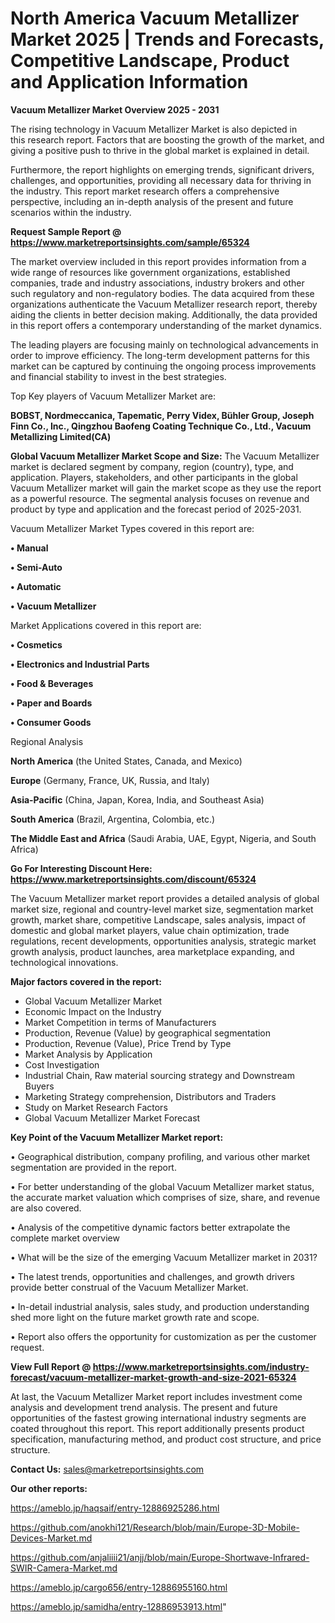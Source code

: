 # North America Vacuum Metallizer Market 2025 | Trends and Forecasts, Competitive Landscape, Product and Application Information

<Strong> Vacuum Metallizer Market Overview 2025 - 2031</strong>

The rising technology in Vacuum Metallizer Market is also depicted in this research report. Factors that are boosting the growth of the market, and giving a positive push to thrive in the global market is explained in detail.

Furthermore, the report highlights on emerging trends, significant drivers, challenges, and opportunities, providing all necessary data for thriving in the industry. This report market research offers a comprehensive perspective, including an in-depth analysis of the present and future scenarios within the industry.

<strong>Request Sample Report @ <a href=https://www.marketreportsinsights.com/sample/65324>https://www.marketreportsinsights.com/sample/65324</a></strong>

The market overview included in this report provides information from a wide range of resources like government organizations, established companies, trade and industry associations, industry brokers and other such regulatory and non-regulatory bodies. The data acquired from these organizations authenticate the Vacuum Metallizer research report, thereby aiding the clients in better decision making. Additionally, the data provided in this report offers a contemporary understanding of the market dynamics.

The leading players are focusing mainly on technological advancements in order to improve efficiency. The long-term development patterns for this market can be captured by continuing the ongoing process improvements and financial stability to invest in the best strategies.

Top Key players of Vacuum Metallizer Market are:

<strong>BOBST, Nordmeccanica, Tapematic, Perry Videx, Bühler Group, Joseph Finn Co., Inc., Qingzhou Baofeng Coating Technique Co., Ltd., Vacuum Metallizing Limited(CA)</strong>

<strong><b>Global Vacuum Metallizer Market Scope and Size:</b></strong>
The Vacuum Metallizer market is declared segment by company, region (country), type, and application. Players, stakeholders, and other participants in the global Vacuum Metallizer market will gain the market scope as they use the report as a powerful resource. The segmental analysis focuses on revenue and product by type and application and the forecast period of 2025-2031.

Vacuum Metallizer Market Types covered in this report are:

<strong>• Manual

• Semi-Auto

• Automatic

• Vacuum Metallizer</strong>

Market Applications covered in this report are:

<strong>• Cosmetics

• Electronics and Industrial Parts

• Food & Beverages

• Paper and Boards

• Consumer Goods</strong> 

Regional Analysis

<strong>North America</strong> (the United States, Canada, and Mexico)

<strong>Europe</strong> (Germany, France, UK, Russia, and Italy)

<strong>Asia-Pacific</strong> (China, Japan, Korea, India, and Southeast Asia)

<strong>South America</strong> (Brazil, Argentina, Colombia, etc.)

<strong>The Middle East and Africa</strong> (Saudi Arabia, UAE, Egypt, Nigeria, and South Africa)

<strong>Go For Interesting Discount Here: <a href=https://www.marketreportsinsights.com/discount/65324>https://www.marketreportsinsights.com/discount/65324</a></strong>

The Vacuum Metallizer market report provides a detailed analysis of global market size, regional and country-level market size, segmentation market growth, market share, competitive Landscape, sales analysis, impact of domestic and global market players, value chain optimization, trade regulations, recent developments, opportunities analysis, strategic market growth analysis, product launches, area marketplace expanding, and technological innovations.

<strong><b>Major factors covered in the report:</b></strong>
<ul>
  <li>Global Vacuum Metallizer Market </li>
  <li>Economic Impact on the Industry</li>
  <li>Market Competition in terms of Manufacturers</li>
  <li>Production, Revenue (Value) by geographical segmentation</li>
  <li>Production, Revenue (Value), Price Trend by Type</li>
  <li>Market Analysis by Application</li>
  <li>Cost Investigation</li>
  <li>Industrial Chain, Raw material sourcing strategy and Downstream Buyers</li>
  <li>Marketing Strategy comprehension, Distributors and Traders</li>
  <li>Study on Market Research Factors</li>
  <li>Global Vacuum Metallizer Market Forecast</li>
</ul>

<strong><b>Key Point of the Vacuum Metallizer Market report:</b></strong>

• Geographical distribution, company profiling, and various other market segmentation are provided in the report.

• For better understanding of the global Vacuum Metallizer market status, the accurate market valuation which comprises of size, share, and revenue are also covered.

• Analysis of the competitive dynamic factors better extrapolate the complete market overview

• What will be the size of the emerging Vacuum Metallizer market in 2031?

• The latest trends, opportunities and challenges, and growth drivers provide better construal of the Vacuum Metallizer Market.

• In-detail industrial analysis, sales study, and production understanding shed more light on the future market growth rate and scope.

• Report also offers the opportunity for customization as per the customer request.

<strong><b>View Full Report @ <a href=https://www.marketreportsinsights.com/industry-forecast/vacuum-metallizer-market-growth-and-size-2021-65324>https://www.marketreportsinsights.com/industry-forecast/vacuum-metallizer-market-growth-and-size-2021-65324</a></b></strong>


At last, the Vacuum Metallizer Market report includes investment come analysis and development trend analysis. The present and future opportunities of the fastest growing international industry segments are coated throughout this report. This report additionally presents product specification, manufacturing method, and product cost structure, and price structure.

<strong>Contact Us:</strong>
sales@marketreportsinsights.com

<strong>Our other reports:</strong>

<a href=https://ameblo.jp/haqsaif/entry-12886925286.html>https://ameblo.jp/haqsaif/entry-12886925286.html</a>

<a href=https://github.com/anokhi121/Research/blob/main/Europe-3D-Mobile-Devices-Market.md>https://github.com/anokhi121/Research/blob/main/Europe-3D-Mobile-Devices-Market.md</a>

<a href=https://github.com/anjaliiii21/anjj/blob/main/Europe-Shortwave-Infrared-SWIR-Camera-Market.md>https://github.com/anjaliiii21/anjj/blob/main/Europe-Shortwave-Infrared-SWIR-Camera-Market.md</a>

<a href=https://ameblo.jp/cargo656/entry-12886955160.html>https://ameblo.jp/cargo656/entry-12886955160.html</a>

<a href=https://ameblo.jp/samidha/entry-12886953913.html>https://ameblo.jp/samidha/entry-12886953913.html</a>"

